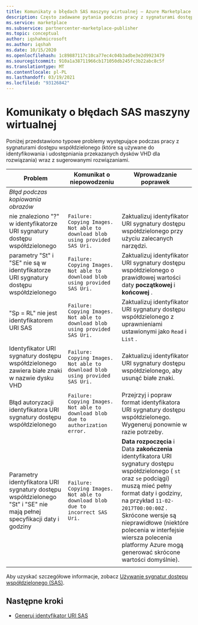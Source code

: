 ```yaml
---
title: Komunikaty o błędach SAS maszyny wirtualnej — Azure Marketplace
description: Często zadawane pytania podczas pracy z sygnaturami dostępu współdzielonego (SAS).
ms.service: marketplace
ms.subservice: partnercenter-marketplace-publisher
ms.topic: conceptual
author: iqshahmicrosoft
ms.author: iqshah
ms.date: 10/15/2020
ms.openlocfilehash: 1c89887117c10ca77ec4c04b3adbe3e2d9923479
ms.sourcegitcommit: 910a1a38711966cb171050db245fc3b22abc8c5f
ms.translationtype: MT
ms.contentlocale: pl-PL
ms.lasthandoff: 03/19/2021
ms.locfileid: "93126842"
---
```

# <a name="virtual-machine-sas-failure-messages"></a>Komunikaty o błędach SAS maszyny wirtualnej

Poniżej przedstawiono typowe problemy występujące podczas pracy z sygnaturami dostępu współdzielonego (które są używane do identyfikowania i udostępniania przekazanych dysków VHD dla rozwiązania) wraz z sugerowanymi rozwiązaniami.

| Problem | Komunikat o niepowodzeniu | Wprowadzanie poprawek |
| --------- | ------------------- | ------- |
| *Błąd podczas kopiowania obrazów* |  |  |
| nie znaleziono "?" w identyfikatorze URI sygnatury dostępu współdzielonego | `Failure: Copying Images. Not able to download blob using provided SAS Uri.` | Zaktualizuj identyfikator URI sygnatury dostępu współdzielonego przy użyciu zalecanych narzędzi. |
| parametry "St" i "SE" nie są w identyfikatorze URI sygnatury dostępu współdzielonego | `Failure: Copying Images. Not able to download blob using provided SAS Uri.` | Zaktualizuj identyfikator URI sygnatury dostępu współdzielonego o prawidłowej wartości daty **początkowej** i **końcowej** . |
| "Sp = RL" nie jest identyfikatorem URI SAS | `Failure: Copying Images. Not able to download blob using provided SAS Uri.` | Zaktualizuj identyfikator URI sygnatury dostępu współdzielonego z uprawnieniami ustawionymi jako `Read` i `List` . |
| Identyfikator URI sygnatury dostępu współdzielonego zawiera białe znaki w nazwie dysku VHD | `Failure: Copying Images. Not able to download blob using provided SAS Uri.` | Zaktualizuj identyfikator URI sygnatury dostępu współdzielonego, aby usunąć białe znaki. |
| Błąd autoryzacji identyfikatora URI sygnatury dostępu współdzielonego | `Failure: Copying Images. Not able to download blob due to authorization error.` | Przejrzyj i popraw format identyfikatora URI sygnatury dostępu współdzielonego. Wygeneruj ponownie w razie potrzeby. |
| Parametry identyfikatora URI sygnatury dostępu współdzielonego "St" i "SE" nie mają pełnej specyfikacji daty i godziny | `Failure: Copying Images. Not able to download blob due to incorrect SAS Uri.` | **Data rozpoczęcia** i Data **zakończenia** identyfikatora URI sygnatury dostępu współdzielonego ( `st` oraz `se` podciągi) muszą mieć pełny format daty i godziny, na przykład `11-02-2017T00:00:00Z` . Skrócone wersje są nieprawidłowe (niektóre polecenia w interfejsie wiersza polecenia platformy Azure mogą generować skrócone wartości domyślnie). |
|  |  |  |

Aby uzyskać szczegółowe informacje, zobacz [Używanie sygnatur dostępu współdzielonego (SAS)](../storage/common/storage-sas-overview.md).

## <a name="next-steps"></a>Następne kroki

- [Generuj identyfikator URI SAS](azure-vm-get-sas-uri.md)